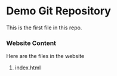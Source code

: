 # Demo Git Repository

This is the first file in this repo.

### Website Content
Here are the files in the website

1) index.html